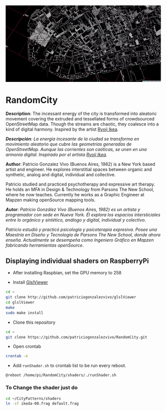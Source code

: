 ![](imgs/image.png)

# RandomCity

**Description**: The incessant energy of the city is transformed into aleatoric movement covering the extruded and tessellated forms of crowdsourced OpenStreetMap data. Though the streams are chaotic, they coalesce into a kind of digital harmony. Inspired by the artist [Ryoji Ikea](http://www.ryojiikeda.com/).

***Descripción**: La energía incesante de la ciudad se transforma en movimiento aleatorio que cubre las geometrías generadas de OpenStreetMap. Aunque las corrientes son caóticas, se unen en una armonía digital. Inspirado por el artista [Ryoji Ikea](http://www.ryojiikeda.com*/).*

**Author**: Patricio Gonzalez Vivo (Buenos Aires, 1982) is a New York based artist and engineer. He explores interstitial spaces between organic and synthetic, analog and digital, individual and collective.

Patricio studied and practiced psychotherapy and expressive art therapy. He holds an MFA in Design & Technology from Parsons The New School, where he now teaches. Currently he works as a Graphic Engineer at Mapzen making openSource mapping tools.

***Autor**: Patricio González Vivo (Buenos Aires, 1982) es un artista y programador con sede en Nueva York. Él explora los espacios intersticiales entre lo orgánico y sintético, análogo y digital, individual y colectivo*.

*Patricio estudió y practicó psicología y psicoterapia expresiva. Posee una Maestría en Diseño y Tecnología de Parsons The New School, donde ahora enseña. Actualmente se desempeña como Ingeniero Gráfico en Mapzen fabricando herramientas openSource*.


## Displaying individual shaders on RaspberryPi

- After installing Raspbian, set the GPU memory to 258

- Install [GlslViewer](https://github.com/patriciogonzalezvivo/glslViewer.git) 

```bash
cd ~ 
git clone http://github.com/patriciogonzalezvivo/glslViewer
cd glslViewer
make
sudo make install
```

- Clone this repository

```bash
cd ~ 
git clone https://github.com/patriciogonzalezvivo/RandomCity.git
```

- Open crontab

```bash
crontab -e
```

- Add ```runShader.sh``` to crontab list to be run every reboot.

```
@reboot /home/pi/RandomCity/shaders/./runShader.sh
```

### To Change the shader just do

```bash
cd ~/CityPatterns/shaders
ln -sf ikeda-00.frag default.frag
```
